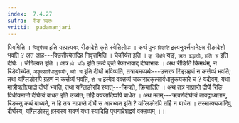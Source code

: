 ```yaml
---
index:  7.4.27
sutra:  रीङ् ऋतः
vritti:  padamanjari
---
```


पियमिति । `पितुर्यच्च` इति यत्प्रत्ययः, रीङादेशे कृते स्येतिलोपः ।
कथं पुनः `क्ङिति` इत्यनुवर्त्तमानेऽत्र रीङादेशो भवति ? अत आह---क्ङितीत्येतदिह निवृत्तमिति ।
चेकीर्यत इति । `कृ़ विक्षेपे` यङ्, `ऋत इद्धातोः`, `हलि च` इति दीर्घः । जेगिल्यत इति । अत्र `ग्रो यङि` इति लत्वे कृते रेफाभावाद् दीर्घाभावः । अथ रीङिति किमर्थम्, न रिङेवोच्येत, `अकृत्सार्वधातुकयोः`, `च्वौ च` इति दीर्घो भविष्यति, तत्रायमप्यर्थः---उत्तरत्र रिङ्ग्रहणं न कर्त्तव्यं भवति; तथा यग्लिङोरपि ग्रहणं न कर्त्तव्यं भवति, `शे च` इत्येव वक्तव्यं चकारादकृत्सार्वधातुकयकारे च ? यद्येवम्, यथा मात्रीयतीत्यादौ दीर्घो भवति, तथा यग्लिङोरपि स्यात्---क्रियते, क्रियादिति । अथ तत्र नाप्राप्ते दीर्घे रिङि विधीयमानो दीर्घत्वं बाधत इति उच्येत; तर्हि क्यजादिष्वपि बाधेत । अथ मतम्---ऋवर्णदीर्घत्वं तावद्वाध्यताम्, रिङस्तु कथं बाध्यते, न हि तत्र नाप्राप्ते दीर्घे स आरभ्यत इति ? यग्लिङोरपि तर्हि न बाधेत । तस्मात्क्यजादिषु दीर्घस्य, यग्लिङोस्तु ह्रस्वस्य श्रवणं यथा स्यादिति पृथगादेशद्वयं वक्तव्यम् ।।
